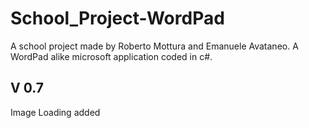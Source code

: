 # School_Project-WordPad
A school project made by Roberto Mottura and Emanuele Avataneo. A WordPad alike microsoft application coded in c#.
## V 0.7
Image Loading added
